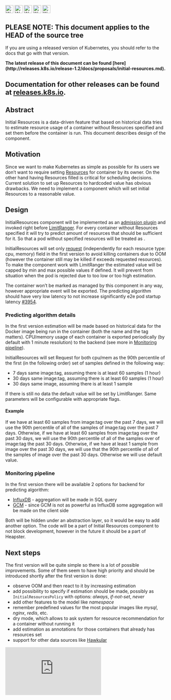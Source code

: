 <!-- BEGIN MUNGE: UNVERSIONED_WARNING -->

<!-- BEGIN STRIP_FOR_RELEASE -->

<img src="http://kubernetes.io/img/warning.png" alt="WARNING"
     width="25" height="25">
<img src="http://kubernetes.io/img/warning.png" alt="WARNING"
     width="25" height="25">
<img src="http://kubernetes.io/img/warning.png" alt="WARNING"
     width="25" height="25">
<img src="http://kubernetes.io/img/warning.png" alt="WARNING"
     width="25" height="25">
<img src="http://kubernetes.io/img/warning.png" alt="WARNING"
     width="25" height="25">

<h2>PLEASE NOTE: This document applies to the HEAD of the source tree</h2>

If you are using a released version of Kubernetes, you should
refer to the docs that go with that version.

<!-- TAG RELEASE_LINK, added by the munger automatically -->
<strong>
The latest release of this document can be found
[here](http://releases.k8s.io/release-1.2/docs/proposals/initial-resources.md).

Documentation for other releases can be found at
[releases.k8s.io](http://releases.k8s.io).
</strong>
--

<!-- END STRIP_FOR_RELEASE -->

<!-- END MUNGE: UNVERSIONED_WARNING -->

## Abstract

Initial Resources is a data-driven feature that based on historical data tries to estimate resource usage of a container without Resources specified
and set them before the container is run. This document describes design of the component.

## Motivation

Since we want to make Kubernetes as simple as possible for its users we don’t want to require setting [Resources](../design/resource-qos.md) for container by its owner.
On the other hand having Resources filled is critical for scheduling decisions.
Current solution to set up Resources to hardcoded value has obvious drawbacks.
We need to implement a component which will set initial Resources to a reasonable value.

## Design

InitialResources component will be implemented as an [admission plugin](../../plugin/pkg/admission/) and invoked right before
[LimitRanger](https://github.com/kubernetes/kubernetes/blob/7c9bbef96ed7f2a192a1318aa312919b861aee00/cluster/gce/config-default.sh#L91).
For every container without Resources specified it will try to predict amount of resources that should be sufficient for it.
So that a pod without specified resources will be treated as
.

InitialResources will set only [request](../design/resource-qos.md#requests-and-limits) (independently for each resource type: cpu, memory) field in the first version to avoid killing containers due to OOM (however the container still may be killed if exceeds requested resources).
To make the component work with LimitRanger the estimated value will be capped by min and max possible values if defined.
It will prevent from situation when the pod is rejected due to too low or too high estimation.

The container won’t be marked as managed by this component in any way, however appropriate event will be exported.
The predicting algorithm should have very low latency to not increase significantly e2e pod startup latency
[#3954](https://github.com/kubernetes/kubernetes/pull/3954).

### Predicting algorithm details

In the first version estimation will be made based on historical data for the Docker image being run in the container (both the name and the tag matters).
CPU/memory usage of each container is exported periodically (by default with 1 minute resolution) to the backend (see more in [Monitoring pipeline](#monitoring-pipeline)).

InitialResources will set Request for both cpu/mem as the 90th percentile of the first (in the following order) set of samples defined in the following way:

* 7 days same image:tag, assuming there is at least 60 samples (1 hour)
* 30 days same image:tag, assuming there is at least 60 samples (1 hour)
* 30 days same image, assuming there is at least 1 sample

If there is still no data the default value will be set by LimitRanger. Same parameters will be configurable with appropriate flags.

#### Example

If we have at least 60 samples from image:tag over the past 7 days, we will use the 90th percentile of all of the samples of image:tag over the past 7 days.
Otherwise, if we have at least 60 samples from image:tag over the past 30 days, we will use the 90th percentile of all of the samples over of image:tag the past 30 days.
Otherwise, if we have at least 1 sample from image over the past 30 days, we will use that the 90th percentile of all of the samples of image over the past 30 days.
Otherwise we will use default value.

### Monitoring pipeline

In the first version there will be available 2 options for backend for predicting algorithm:

* [InfluxDB](../../docs/user-guide/monitoring.md#influxdb-and-grafana) - aggregation will be made in SQL query
* [GCM](../../docs/user-guide/monitoring.md#google-cloud-monitoring) - since GCM is not as powerful as InfluxDB some aggregation will be made on the client side

Both will be hidden under an abstraction layer, so it would be easy to add another option.
The code will be a part of Initial Resources component to not block development, however in the future it should be a part of Heapster.


## Next steps

The first version will be quite simple so there is a lot of possible improvements. Some of them seem to have high priority
and should be introduced shortly after the first version is done:

* observe OOM and then react to it by increasing estimation
* add possibility to specify if estimation should be made, possibly as ```InitialResourcesPolicy``` with options: *always*, *if-not-set*, *never*
* add other features to the model like *namespace*
* remember predefined values for the most popular images like *mysql*, *nginx*, *redis*, etc.
* dry mode, which allows to ask system for resource recommendation for a container without running it
* add estimation as annotations for those containers that already has resources set
* support for other data sources like [Hawkular](http://www.hawkular.org/)

<!-- BEGIN MUNGE: GENERATED_ANALYTICS -->
[![Analytics](https://kubernetes-site.appspot.com/UA-36037335-10/GitHub/docs/proposals/initial-resources.md?pixel)]()
<!-- END MUNGE: GENERATED_ANALYTICS -->
